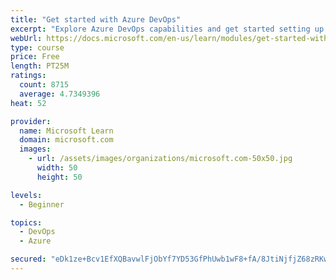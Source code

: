 ```yaml
---
title: "Get started with Azure DevOps"
excerpt: "Explore Azure DevOps capabilities and get started setting up your own organization knowing what separates elite performers from low performers."
webUrl: https://docs.microsoft.com/en-us/learn/modules/get-started-with-devops/
type: course
price: Free
length: PT25M
ratings:
  count: 8715
  average: 4.7349396
heat: 52

provider:
  name: Microsoft Learn
  domain: microsoft.com
  images:
    - url: /assets/images/organizations/microsoft.com-50x50.jpg
      width: 50
      height: 50

levels:
  - Beginner

topics:
  - DevOps
  - Azure

secured: "eDk1ze+Bcv1EfXQBavwlFjObYf7YD53GfPhUwb1wF8+fA/8JtiNjfjZ68zRKwjH827Vt19t2VR84b/1awT0NOYDsY8PWF2gaBaNUnXrNGwbIbLGSvFNLqmQsQYurhKjsKqgRYkPEABo3M0rh/AqBVkXqVh7OCtzAznCZJqdgx58VanMSMAsxuZutIrpPToH2nD8wYeveEYpZzn2rPfdRW7bTthYppyZvpzNKktmRMyt1mEAA3VEJRDjMXkix9YfYne4YdgsD9dxuaJ+N/QOfQkvSAMsbK0SLbk/y4NLm6k5fyb7TAVkYyeHrOEwuyPXEHCmKDwRHIFpMJyKa8BgZNLeBmhZz/dH3ARoYq8gYXEwC2qPzvgSHF3X+ZYm2d4bP1EzRBXqwqf/X/ONtzecO/Jugcr3av6CRmN4IQWlHIGc=;XVv7ThLvaxJDQIEclvEvnQ=="
---
```


